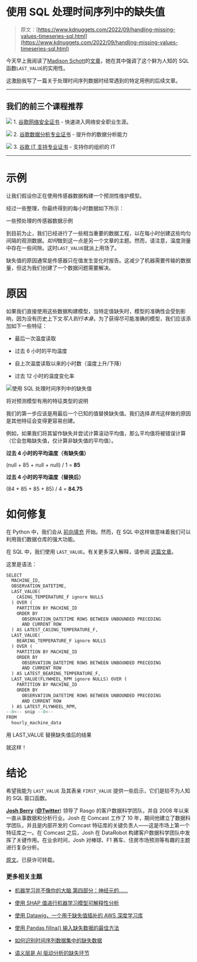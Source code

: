 # 使用 SQL 处理时间序列中的缺失值

> 原文：[https://www.kdnuggets.com/2022/09/handling-missing-values-timeseries-sql.html](https://www.kdnuggets.com/2022/09/handling-missing-values-timeseries-sql.html)

今天早上我阅读了[Madison Schott](https://medium.com/u/3ed0ce2dcf93?source=post_page-----a910b5f481fe--------------------------------)的[文章](https://medium.com/towards-data-science/optimize-your-sql-code-with-this-window-function-409d3341cb20)，她在其中强调了这个鲜为人知的 SQL 函数`LAST_VALUE`的实用性。

这激励我写了一篇关于处理时间序列数据时经常遇到的特定用例的后续文章。

* * *

## 我们的前三个课程推荐

![](../Images/0244c01ba9267c002ef39d4907e0b8fb.png) 1\. [谷歌网络安全证书](https://www.kdnuggets.com/google-cybersecurity) - 快速进入网络安全职业生涯。

![](../Images/e225c49c3c91745821c8c0368bf04711.png) 2\. [谷歌数据分析专业证书](https://www.kdnuggets.com/google-data-analytics) - 提升你的数据分析能力

![](../Images/0244c01ba9267c002ef39d4907e0b8fb.png) 3\. [谷歌 IT 支持专业证书](https://www.kdnuggets.com/google-itsupport) - 支持你的组织的 IT

* * *

# 示例

让我们假设你正在使用传感器数据构建一个预测性维护模型。

经过一些整理，你最终得到的每小时数据如下所示：

一些预处理的传感器数据示例

到目前为止，我们已经进行了一些相当重要的数据工程，以在每小时创建这些均匀间隔的观测数据。*如何*做到这一点是另一个文章的主题。然而，请注意，温度测量中存在一些间隙。这时`LAST_VALUE`就派上用场了。

缺失值的原因通常是传感器只在值发生变化时报告。这减少了机器需要传输的数据量，但这为我们创建了一个数据问题需要解决。

# 原因

如果我们直接使用这些数据构建模型，当特定值缺失时，模型的准确性会受到影响，因为没有历史上下文*写入到行本身*。为了获得尽可能准确的模型，我们应该添加如下一些特征：

+   最后一次温度读取

+   过去 6 小时的平均温度

+   自上次温度读取以来的小时数（温度上升/下降）

+   过去 12 小时的温度变化率

![使用 SQL 处理时间序列中的缺失值](../Images/c11c4e344b4169f71568aab552a5e120.png)

将对预测模型有用的特征类型的说明

我们的第一步应该是用最后一个已知的值替换缺失值。我们选择*首先*这样做的原因是其他特征会变得更容易创建。

例如，如果我们将其留作缺失并尝试计算滚动平均值，那么平均值将被错误计算（它会忽略缺失值，仅计算非缺失值的平均值）。

**过去 4 小时的平均温度（有缺失值）**

(null + 85 + null + null) / 1 = **85**

**过去 4 小时的平均温度（替换后）**

(84 + 85 + 85 + 85) / 4 = **84.75**

# 如何修复

在 Python 中，我们会从 [前向填充](https://pandas.pydata.org/docs/reference/api/pandas.DataFrame.ffill.html) 开始。然而，在 SQL 中这样做意味着我们可以利用我们数据仓库的强大功能。

在 SQL 中，我们使用 `LAST_VALUE`。有关更多深入解释，请参阅 [这篇文章](https://towardsdatascience.com/optimize-your-sql-code-with-this-window-function-409d3341cb20)。

这里是语法：

```py
SELECT 
  MACHINE_ID, 
  OBSERVATION_DATETIME, 
  LAST_VALUE(
    CASING_TEMPERATURE_F ignore NULLS
  ) OVER (
    PARTITION BY MACHINE_ID 
    ORDER BY 
      OBSERVATION_DATETIME ROWS BETWEEN UNBOUNDED PRECEDING 
      AND CURRENT ROW
  ) AS LATEST_CASING_TEMPERATURE_F, 
  LAST_VALUE(
    BEARING_TEMPERATURE_F ignore NULLS
  ) OVER (
    PARTITION BY MACHINE_ID 
    ORDER BY 
      OBSERVATION_DATETIME ROWS BETWEEN UNBOUNDED PRECEDING 
      AND CURRENT ROW
  ) AS LATEST_BEARING_TEMPERATURE_F, 
  LAST_VALUE(FLYWHEEL_RPM ignore NULLS) OVER (
    PARTITION BY MACHINE_ID 
    ORDER BY 
      OBSERVATION_DATETIME ROWS BETWEEN UNBOUNDED PRECEDING 
      AND CURRENT ROW
  ) AS LATEST_FLYWHEEL_RPM, 
--8<-- snip --8<--
FROM 
  hourly_machine_data
```

用 LAST_VALUE 替换缺失值后的结果

就这样！

# 结论

希望我能为 `LAST_VALUE` 及其表亲 `FIRST_VALUE` 提供一些启示，它们是较不为人知的 SQL 窗口函数。

**[Josh Berry](https://www.linkedin.com/in/joshberry022/)** ([**@Twitter**](https://mobile.twitter.com/itsamejoshabee)) 领导了 Rasgo 的客户数据科学团队，并自 2008 年以来一直从事数据和分析行业。Josh 在 Comcast 工作了 10 年，期间他建立了数据科学团队，并且是内部开发的 Comcast 特征库的关键负责人——这是市场上第一个特征库之一。在 Comcast 之后，Josh 在 DataRobot 构建客户数据科学团队中发挥了关键作用。在业余时间，Josh 对棒球、F1 赛车、住房市场预测等有趣的主题进行复杂分析。

[原文](https://medium.com/@jberry_33001/handling-missing-values-in-time-series-with-sql-a910b5f481fe)。已获许可转载。

### 更多相关主题

+   [机器学习并不像你的大脑 第四部分：神经元的……](https://www.kdnuggets.com/2022/06/machine-learning-like-brain-part-4-neuron-limited-ability-represent-precise-values.html)

+   [使用 SHAP 值进行机器学习模型可解释性分析](https://www.kdnuggets.com/2023/08/shap-values-model-interpretability-machine-learning.html)

+   [使用 Datawig，一个用于缺失值插补的 AWS 深度学习库](https://www.kdnuggets.com/2021/12/datawig-aws-deep-learning-library-missing-value-imputation.html)

+   [使用 Pandas fillna() 输入缺失数据的最佳方法](https://www.kdnuggets.com/2023/02/optimal-way-input-missing-data-pandas-fillna.html)

+   [如何识别时间序列数据集中的缺失数据](https://www.kdnuggets.com/how-to-identify-missing-data-in-timeseries-datasets)

+   [语义层是 AI 驱动分析的缺失环节](https://www.kdnuggets.com/2024/02/cube-semantic-layers-missing-piece-ai-enabled-analytics)
